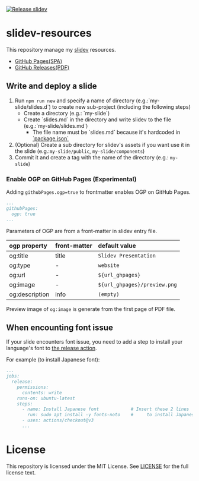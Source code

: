 [![Release slidev](https://github.com/kaakaa/slidev-resources/actions/workflows/release.yaml/badge.svg)](https://github.com/kaakaa/slidev-resources/actions/workflows/release.yaml)
# slidev-resources

This repository manage my [slidev](https://sli.dev/) resources.

* [GitHub Pages(SPA)](https://kaakaa.github.io/slidev-resources)
* [GitHub Releases(PDF)](https://github.com/kaakaa/slidev-resources/releases)

## Write and deploy a slide
1. Run `npm run new` and specify a name of directory (e.g.:\`my-slide/slides.d\`) to create new sub-project (including the following steps)
   * Create a directory (e.g.: \`my-slide\`)
   * Create \`slides.md\` in the directory and write slidev to the file (e.g.:\`my-slide/slides.md\`)
     * The file name must be \`slides.md\` because it's hardcoded in [\`package.json\`](./package.json)
3. (Optional) Create a sub directory for slidev's assets if you want use it in the slide (e.g.:`my-slide/public`, `my-slide/components`)
4. Commit it and create a tag with the name of the directory (e.g.: `my-slide`)

### Enable OGP on GitHub Pages (Experimental)

Adding `githubPages.ogp=true` to frontmatter enables OGP on GitHub Pages.

```yaml
...
githubPages:
  ogp: true
...
```

Parameters of OGP are from a front-matter in slidev entry file.

| ogp property   | front-matter | default value |
|:---------------|:-------------|:--------------|
| og:title       | title        | `Slidev Presentation` |
| og:type        | -            | `website`     |
| og:url         | -            | `${url_ghpages}`      |
| og:image       | -            | `${url_ghpages}/preview.png` |
| og:description | info         | `(empty)`     |

Preview image of `og:image` is generate from the first page of PDF file.

## When encounting font issue
If your slide encounters font issue, you need to add a step to install your language's font to [the release action](./.github/workflows/release.yaml).

For example (to install Japanese font):
```yaml
...
jobs:
  release:
    permissions:
      contents: write
    runs-on: ubuntu-latest
    steps:
      - name: Install Japanese font            # Insert these 2 lines
        run: sudo apt install -y fonts-noto    #     to install Japanese font
      - uses: actions/checkout@v3
      ...
```
# License

This repository is licensed under the MIT License. See [LICENSE](LICENSE) for the full license text.
